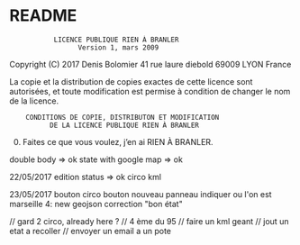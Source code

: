 # README

               LICENCE PUBLIQUE RIEN À BRANLER
                     Version 1, mars 2009

Copyright (C) 2017 Denis Bolomier
 41 rue laure diebold 69009 LYON France

La copie et la distribution de copies exactes de cette licence sont
autorisées, et toute modification est permise à condition de changer
le nom de la licence. 

        CONDITIONS DE COPIE, DISTRIBUTON ET MODIFICATION
              DE LA LICENCE PUBLIQUE RIEN À BRANLER

 0. Faites ce que vous voulez, j’en ai RIEN À BRANLER.

 double body => ok
 state with google map => ok

22/05/2017
edition status => ok
circo kml

23/05/2017
 	bouton circo
	bouton nouveau panneau
	indiquer ou l'on est
	marseille 4: new geojson
	correction "bon état"

// gard 2 circo, already here ?
// 4 ème du 95
// faire un kml geant
// jout un etat a recoller
// envoyer un email a un pote